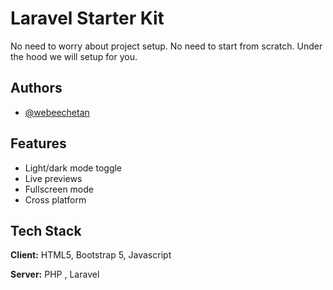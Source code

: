 
# Laravel Starter Kit

No need to worry about project setup.
No need to start from scratch.
Under the hood we will setup for you.


## Authors

- [@webeechetan](https://www.github.com/webeechetan)


## Features

- Light/dark mode toggle
- Live previews
- Fullscreen mode
- Cross platform


## Tech Stack

**Client:** HTML5, Bootstrap 5, Javascript

**Server:** PHP , Laravel

